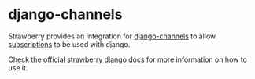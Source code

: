 # django-channels

Strawberry provides an integration for
[django-channels](https://channels.readthedocs.io/en/stable/) to allow
[subscriptions](/guides/subscriptions) to be used with django.

Check the [official strawberry django docs](https://strawberry.rocks/docs/integrations/channels)
for more information on how to use it.

